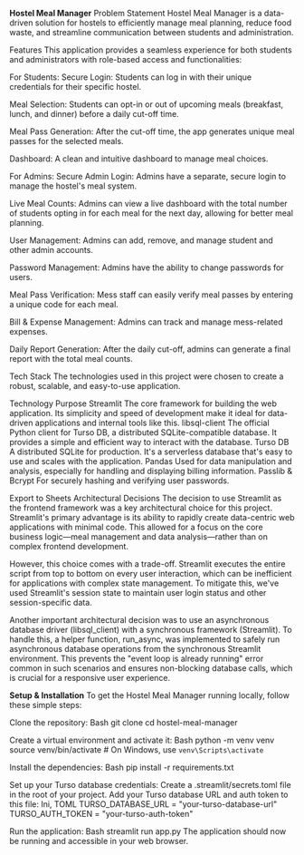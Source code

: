 **Hostel Meal Manager**
Problem Statement
Hostel Meal Manager is a data-driven solution for hostels to efficiently manage meal planning, reduce food waste, and streamline communication between students and administration.

Features
This application provides a seamless experience for both students and administrators with role-based access and functionalities:

For Students:
Secure Login: Students can log in with their unique credentials for their specific hostel.

Meal Selection: Students can opt-in or out of upcoming meals (breakfast, lunch, and dinner) before a daily cut-off time.

Meal Pass Generation: After the cut-off time, the app generates unique meal passes for the selected meals.

Dashboard: A clean and intuitive dashboard to manage meal choices.

For Admins:
Secure Admin Login: Admins have a separate, secure login to manage the hostel's meal system.

Live Meal Counts: Admins can view a live dashboard with the total number of students opting in for each meal for the next day, allowing for better meal planning.

User Management: Admins can add, remove, and manage student and other admin accounts.

Password Management: Admins have the ability to change passwords for users.

Meal Pass Verification: Mess staff can easily verify meal passes by entering a unique code for each meal.

Bill & Expense Management: Admins can track and manage mess-related expenses.

Daily Report Generation: After the daily cut-off, admins can generate a final report with the total meal counts.

Tech Stack
The technologies used in this project were chosen to create a robust, scalable, and easy-to-use application.

Technology	Purpose
Streamlit	The core framework for building the web application. Its simplicity and speed of development make it ideal for data-driven applications and internal tools like this.
libsql-client	The official Python client for Turso DB, a distributed SQLite-compatible database. It provides a simple and efficient way to interact with the database.
Turso DB	A distributed SQLite for production. It's a serverless database that's easy to use and scales with the application.
Pandas	Used for data manipulation and analysis, especially for handling and displaying billing information.
Passlib & Bcrypt	For securely hashing and verifying user passwords.

Export to Sheets
Architectural Decisions
The decision to use Streamlit as the frontend framework was a key architectural choice for this project. Streamlit's primary advantage is its ability to rapidly create data-centric web applications with minimal code. This allowed for a focus on the core business logic—meal management and data analysis—rather than on complex frontend development.

However, this choice comes with a trade-off. Streamlit executes the entire script from top to bottom on every user interaction, which can be inefficient for applications with complex state management. To mitigate this, we've used Streamlit's session state to maintain user login status and other session-specific data.

Another important architectural decision was to use an asynchronous database driver (libsql_client) with a synchronous framework (Streamlit). To handle this, a helper function, run_async, was implemented to safely run asynchronous database operations from the synchronous Streamlit environment. This prevents the "event loop is already running" error common in such scenarios and ensures non-blocking database calls, which is crucial for a responsive user experience.

**Setup & Installation**
To get the Hostel Meal Manager running locally, follow these simple steps:

Clone the repository:
Bash
git clone <your-repository-url>
cd hostel-meal-manager

Create a virtual environment and activate it:
Bash
python -m venv venv
source venv/bin/activate  # On Windows, use `venv\Scripts\activate`

Install the dependencies:
Bash
pip install -r requirements.txt

Set up your Turso database credentials:
Create a .streamlit/secrets.toml file in the root of your project.
Add your Turso database URL and auth token to this file:
Ini, TOML
TURSO_DATABASE_URL = "your-turso-database-url"
TURSO_AUTH_TOKEN = "your-turso-auth-token"

Run the application:
Bash
streamlit run app.py
The application should now be running and accessible in your web browser.
